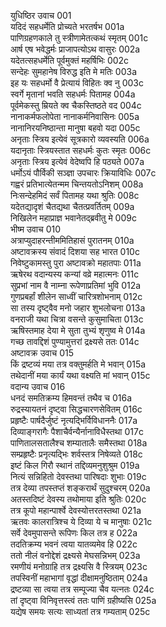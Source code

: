 युधिष्ठिर उवाच	001  
यदिदं सहधर्मेति प्रोच्यते भरतर्षभ	001a  
पाणिग्रहणकाले तु स्त्रीणामेतत्कथं स्मृतम्	001c  
आर्ष एष भवेद्धर्मः प्राजापत्योऽथ वासुरः	002a  
यदेतत्सहधर्मेति पूर्वमुक्तं महर्षिभिः	002c  
सन्देहः सुमहानेष विरुद्ध इति मे मतिः	003a  
इह यः सहधर्मो वै प्रेत्यायं विहितः क्व नु	003c  
स्वर्गे मृतानां भवति सहधर्मः पितामह	004a  
पूर्वमेकस्तु म्रियते क्व चैकस्तिष्ठते वद	004c  
नानाकर्मफलोपेता नानाकर्मनिवासिनः	005a  
नानानिरयनिष्ठान्ता मानुषा बहवो यदा	005c  
अनृताः स्त्रिय इत्येवं सूत्रकारो व्यवस्यति	006a  
यदानृताः स्त्रियस्तात सहधर्मः कुतः स्मृतः	006c  
अनृताः स्त्रिय इत्येवं वेदेष्वपि हि पठ्यते	007a  
धर्मोऽयं पौर्विकी सञ्ज्ञा उपचारः क्रियाविधिः	007c  
गह्वरं प्रतिभात्येतन्मम चिन्तयतोऽनिशम्	008a  
निःसन्देहमिदं सर्वं पितामह यथा श्रुतिः	008c  
यदेतद्यादृशं चैतद्यथा चैतत्प्रवर्तितम्	009a  
निखिलेन महाप्राज्ञ भवानेतद्ब्रवीतु मे	009c  
भीष्म उवाच	010  
अत्राप्युदाहरन्तीममितिहासं पुरातनम्	010a  
अष्टावक्रस्य संवादं दिशया सह भारत	010c  
निवेष्टुकामस्तु पुरा अष्टावक्रो महातपाः	011a  
ऋषेरथ वदान्यस्य कन्यां वव्रे महात्मनः	011c  
सुप्रभां नाम वै नाम्ना रूपेणाप्रतिमां भुवि	012a  
गुणप्रबर्हां शीलेन साध्वीं चारित्रशोभनाम्	012c  
सा तस्य दृष्ट्वैव मनो जहार शुभलोचना	013a  
वनराजी यथा चित्रा वसन्ते कुसुमाचिता	013c  
ऋषिस्तमाह देया मे सुता तुभ्यं शृणुष्व मे	014a  
गच्छ तावद्दिशं पुण्यामुत्तरां द्रक्ष्यसे ततः	014c  
अष्टावक्र उवाच	015  
किं द्रष्टव्यं मया तत्र वक्तुमर्हति मे भवान्	015a  
तथेदानीं मया कार्यं यथा वक्ष्यति मां भवान्	015c  
वदान्य उवाच	016  
धनदं समतिक्रम्य हिमवन्तं तथैव च	016a  
रुद्रस्यायतनं दृष्ट्वा सिद्धचारणसेवितम्	016c  
प्रहृष्टैः पार्षदैर्जुष्टं नृत्यद्भिर्विविधाननैः	017a  
दिव्याङ्गरागैः पैशाचैर्वन्यैर्नानाविधैस्तथा	017c  
पाणितालसतालैश्च शम्यातालैः समैस्तथा	018a  
सम्प्रहृष्टैः प्रनृत्यद्भिः शर्वस्तत्र निषेव्यते	018c  
इष्टं किल गिरौ स्थानं तद्दिव्यमनुशुश्रुम	019a  
नित्यं सन्निहितो देवस्तथा पारिषदाः शुभाः	019c  
तत्र देव्या तपस्तप्तं शङ्करार्थं सुदुश्चरम्	020a  
अतस्तदिष्टं देवस्य तथोमाया इति श्रुतिः	020c  
तत्र कूपो महान्पार्श्वे देवस्योत्तरतस्तथा	021a  
ऋतवः कालरात्रिश्च ये दिव्या ये च मानुषाः	021c  
सर्वे देवमुपासन्ते रूपिणः किल तत्र ह	022a  
तदतिक्रम्य भवनं त्वया यातव्यमेव हि	022c  
ततो नीलं वनोद्देशं द्रक्ष्यसे मेघसन्निभम्	023a  
रमणीयं मनोग्राहि तत्र द्रक्ष्यसि वै स्त्रियम्	023c  
तपस्विनीं महाभागां वृद्धां दीक्षामनुष्ठिताम्	024a  
द्रष्टव्या सा त्वया तत्र सम्पूज्या चैव यत्नतः	024c  
तां दृष्ट्वा विनिवृत्तस्त्वं ततः पाणिं ग्रहीष्यसि	025a  
यद्येष समयः सत्यः साध्यतां तत्र गम्यताम्	025c  
